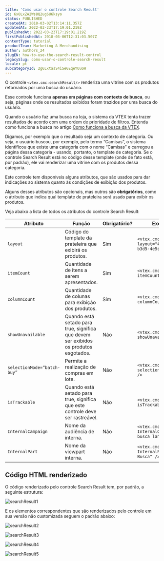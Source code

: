 ```yaml
---
title: 'Como usar o controle Search Result'
id: 6xOLxZA2Ws8Q2ug6U6ksyo
status: PUBLISHED
createdAt: 2018-03-02T13:14:11.357Z
updatedAt: 2022-03-23T17:19:01.219Z
publishedAt: 2022-03-23T17:19:01.219Z
firstPublishedAt: 2018-03-06T12:31:03.507Z
contentType: tutorial
productTeam: Marketing & Merchandising
author: authors_24
slugEN: how-to-use-the-search-result-control
legacySlug: como-usar-o-controle-search-result
locale: pt
subcategoryId: 2g6LxtasS4iSeGEqeYUuGW
---
```


O controle `<vtex.cmc:searchResult/>` renderiza uma vitrine com os produtos retornados por uma busca do usuário.

<div class="alert alert-info">
Esse controle funciona <b>apenas em páginas com contexto de busca</b>, ou seja, páginas onde os resultados exibidos foram trazidos por uma busca do usuário.
</div>

Quando o usuário faz uma busca na loja, o sistema da VTEX tenta trazer resultados de acordo com uma ordem de prioridade de filtros. Entenda como funciona a busca no artigo [Como funciona a busca da VTEX](/pt/tutorial/como-funciona-a-busca-da-vtex).

Digamos, por exemplo que o resultado seja um contexto de categoria. Ou seja, o usuário buscou, por exemplo, pelo termo “Camisas”, o sistema identificou que existe uma categoria com o nome “Camisas” e carregou a página dessa categoria - usando, portanto, o template de categoria. Se o controle Search Result está no código desse template (onde de fato está, por padrão), ele vai renderizar uma vitrine com os produtos dessa categoria.

Este controle tem disponíveis alguns atributos, que são usados para dar indicações ao sistema quanto às condições de exibição dos produtos.

Alguns desses atributos são opcionais, mas outros são __obrigatórios__, como o atributo que indica qual template de prateleira será usado para exibir os produtos.

Veja abaixo a lista de todos os atributos do controle Search Result:

| Atributo     | Função     | Obrigatório?     | Exemplo de uso     |
| ---------- | ---------- | ---------- | ---------- |
| `layout`       | Código do template da prateleira que exibirá os produtos.       | Sim       | `<vtex.cmc:searchResult layout="48e223e6-da80-4610-b3d5-4e5cfaf94f13" />`       |
| `itemCount`       | Quantidade de itens a serem apresentados.       | Sim       | `<vtex.cmc:searchResult itemCount="10" />`       |
| `columnCount`       | Quantidade de colunas para exibição dos produtos.       | Sim       | `<vtex.cmc:searchResult columnCount="4" />`       |
| `showUnavailable`       | Quando está setado para true, significa que devem ser exibidos os produtos esgotados.       | Não       | `<vtex.cmc:searchResult showUnavailable="false" />`       |
| `selectionMode=”batch-buy”`       | Permite a realização de compras em lote.       | Não       | `<vtex.cmc:searchResult selectionMode="batch-buy" />`       |
| `isTrackable`       | Quando está setado para true, significa que este controle deve ser rastreável.       | Não       | `<vtex.cmc:searchResult isTrackable=true />`       |
| `InternalCampaign`       | Nome da audiência de interna.       | Não       | `<vtex.cmc:searchResult InternalCampaign="Resultado busca landing" />`       |
| `InternalPart`       | Nome da viewpart interna.       | Não       | `<vtex.cmc:searchResult InternalPart="Resultado Busca" />`       |

## Código HTML renderizado

O código renderizado pelo controle Search Result tem, por padrão, a seguinte estrutura:

![searchResult1](//images.ctfassets.net/alneenqid6w5/3BbGHkrGZi8KK4U82IAq6w/123f66c2caa97aca4fc60018cf295aca/searchResult1.jpg) 

E os elementos correspondentes que são renderizados pelo controle em sua versão não customizada seguem o padrão abaixo:

![searchResult2](//images.ctfassets.net/alneenqid6w5/4R3iwa4QXCW4KUo0sGUuua/4bce4569fadb45665bba25f77d25840d/searchResult2.jpg) 

![searchResult3](//images.ctfassets.net/alneenqid6w5/1gTj36n2VsOWUuuQ4iWoI0/a873543da266c31f8bc8cc85cf6707ae/searchResult3.jpg) 

![searchResult4](//images.ctfassets.net/alneenqid6w5/4iv9Pq4zRu62EAei6EOgAC/84b0de1953a6db756aa78a6196478e20/searchResult4.jpg) 

![searchResult5](//images.ctfassets.net/alneenqid6w5/5uupcekvIIkmmQoCImAEwm/815fedbba0acb340cd895efb9980ab14/searchResult5.jpg)
